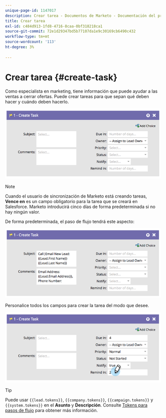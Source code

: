 ```yaml
---
unique-page-id: 1147017
description: Crear tarea - Documentos de Marketo - Documentación del producto
title: Crear tarea
exl-id: c484d913-1fd8-4716-8caa-0bf318218ca1
source-git-commit: 72e1d29347bd5b77107da1e9c30169cb6490c432
workflow-type: tm+mt
source-wordcount: '113'
ht-degree: 3%

---
```


# Crear tarea {#create-task}

Como especialista en marketing, tiene información que puede ayudar a las ventas a cerrar ofertas. Puede crear tareas para que sepan qué deben hacer y cuándo deben hacerlo.

![](assets/image2014-9-22-14-3a54-3a46.png)

>[!NOTE]
>
>Cuando el usuario de sincronización de Marketo está creando tareas, **Vence en** es un campo obligatorio para la tarea que se creará en Salesforce. Marketo introducirá cinco días de forma predeterminada si no hay ningún valor.

De forma predeterminada, el paso de flujo tendrá este aspecto:

![](assets/image2014-9-22-14-3a54-3a49.png)

Personalice todos los campos para crear la tarea del modo que desee.

![](assets/image2014-9-22-14-3a54-3a52.png)

>[!TIP]
>
>Puede usar `{{lead.tokens}}`, `{{company.tokens}}`, `{{campaign.tokens}}` y `{{system.tokens}}` en el **Asunto** y **Descripción**. Consulte [Tokens para pasos de flujo](/help/marketo/product-docs/core-marketo-concepts/smart-campaigns/flow-actions/use-tokens-in-flow-steps.md) para obtener más información.
